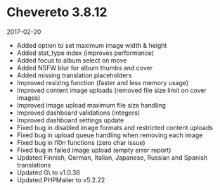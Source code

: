 # Chevereto 3.8.12

2017-02-20

- Added option to set maximum image width & height
- Added stat_type index (improves performance)
- Added focus to album select on move
- Added NSFW blur for album thumbs and cover
- Added missing translation placeholders
- Improved resizing function (faster and less memory usage)
- Improved content image uploads (removed file size limit on cover images)
- Improved image upload maximum file size handling
- Improved dashboard validations (integers)
- Improved dashboard settings update
- Fixed bug in disabled image formats and restricted content uploads
- Fixed bug in upload queue handling when removing each image
- Fixed bug in l10n functions (zero char issue)
- Fixed bug in failed image upload (empty error report)
- Updated Finnish, German, Italian, Japanese, Russian and Spanish translations
- Updated G\ to v1.0.36
- Updated PHPMailer to v5.2.22
